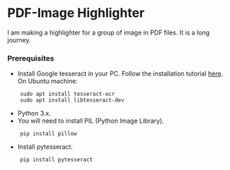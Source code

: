 # PDF-Image Highlighter
I am making a highlighter for a group of image in PDF files. It is a long journey.

### Prerequisites
* Install Google tesseract in your PC. Follow the installation tutorial [here](https://github.com/tesseract-ocr/tesseract/wiki#running-tesseract). On Ubuntu machine:
````
    sudo apt install tesseract-ocr
    sudo apt install libtesseract-dev
````
* Python 3.x.
* You will need to install PIL (Python Image Library).
````
    pip install pillow
````
* Install pytesseract.
````
    pip install pytesseract
````
